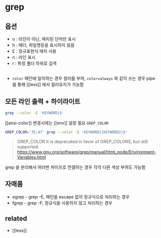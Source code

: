 # grep

## 옵션
- o : 라인이 아닌, 매치된 단어만 표시
- h : 헤더, 파일명등을 표시하지 않음
- E : 정규표현식 매치 사용
- n : 라인 표시
- r : 특정 폴더 하위로 검색

##
- `color` 패턴에 일치하는 경우 컬러를 부여, `color=always` 와 같이 쓰는 경우 pipe 를 통해 [[less]] 에서 컬러유지가 가능함

## 모든 라인 출력 + 하이라이트

```sh
grep --color -E 'KEYWORD|$'
```

[[ansi-color]] 변경시에는 [[env]] 설정 필요 `GREP_COLOR`
```sh
GREP_COLOR='35;47' grep --color -E 'KEYWORD1|KEYWORD2|$'
```

> GREP_COLOR
> It is deprecated in favor of GREP_COLORS, but still supported.
https://www.gnu.org/software/grep/manual/html_node/Environment-Variables.html

grep 을 분리해서 여러번 파이프로 연결하는 경우 각각 다른 색상 부여도 가능함

## 자매품
- egrep - grep -E, 패턴을 escape 없이 정규식으로 처리하는 경우
- fgrep - grep -F, 정규식을 사용하지 않고 처리하는 경우

## related
- [[less]]
